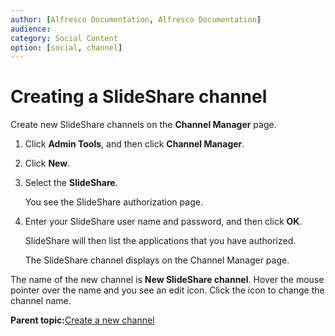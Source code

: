 ```yaml
---
author: [Alfresco Documentation, Alfresco Documentation]
audience: 
category: Social Content
option: [social, channel]
---
```


# Creating a SlideShare channel

Create new SlideShare channels on the **Channel Manager** page.

1.  Click **Admin Tools**, and then click **Channel Manager**.

2.  Click **New**.

3.  Select the **SlideShare**.

    You see the SlideShare authorization page.

4.  Enter your SlideShare user name and password, and then click **OK**.

    SlideShare will then list the applications that you have authorized.

    The SlideShare channel displays on the Channel Manager page.


The name of the new channel is **New SlideShare channel**. Hover the mouse pointer over the name and you see an edit icon. Click the icon to change the channel name.

**Parent topic:**[Create a new channel](../tasks/admintools-channelsman.md)

